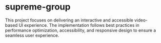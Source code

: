 # supreme-group
This project focuses on delivering an interactive and accessible video-based UI experience. The implementation follows best practices in performance optimization, accessibility, and responsive design to ensure a seamless user experience.
